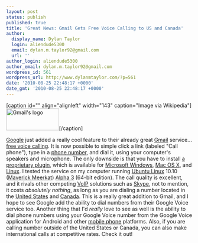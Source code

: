 ```yaml
---
layout: post
status: publish
published: true
title: 'Great News: Gmail Gets Free Voice Calling to US and Canada'
author:
  display_name: Dylan Taylor
  login: aliendude5300
  email: dylan.m.taylor92@gmail.com
  url: ''
author_login: aliendude5300
author_email: dylan.m.taylor92@gmail.com
wordpress_id: 561
wordpress_url: http://www.dylanmtaylor.com/?p=561
date: '2010-08-25 22:48:17 +0000'
date_gmt: '2010-08-25 22:48:17 +0000'
---
```

<div class="zemanta-img">
<p>[caption id="" align="alignleft" width="143" caption="Image via Wikipedia"]<a href="http://dylanmtaylor.com/wp-content/uploads/2010/12/FileGmail_logo.png"><img class="  " title="Gmail's logo" src="http://www.dylanmtaylor.com/wp-content/uploads/2010/11/Gmail_logo.png" alt="Gmail's logo" width="143" height="59" /></a>[/caption]</p>
</div>
<p><a class="zem_slink" title="Google" rel="homepage" href="http://google.com">Google</a> just added a really cool feature to their already great <a class="zem_slink" title="Gmail" rel="homepage" href="http://gmail.com">Gmail</a> service... <a href="http://gmailblog.blogspot.com/2010/08/call-phones-from-gmail.html">free voice calling</a>. It is now possible to simple click a link (labeled "Call phone"), type in a <a class="zem_slink" title="Telephone number" rel="wikipedia" href="http://en.wikipedia.org/wiki/Telephone_number">phone number</a>, and dial it, using your computer's speakers and microphone. The only downside is that you have to install <a href="http://www.google.com/chat/voice/">a proprietary plugin</a>, which is available for <a class="zem_slink" title="Windows" rel="homepage" href="http://www.microsoft.com/WINDOWS">Microsoft Windows</a>, <a class="zem_slink" title="Mac OS X" rel="homepage" href="http://www.apple.com/macosx/">Mac OS X</a>, and <a class="zem_slink" title="Linux" rel="wikipedia" href="http://en.wikipedia.org/wiki/Linux">Linux</a>. I tested the service on my computer running <a class="zem_slink" title="Ubuntu (operating system)" rel="homepage" href="http://www.ubuntu.com/">Ubuntu Linux</a> 10.10 (<a class="zem_slink" title="List of Ubuntu releases" rel="wikipedia" href="http://en.wikipedia.org/wiki/List_of_Ubuntu_releases">Maverick Meerkat</a>) <a href="http://www.ubuntu.com/testing/maverick/alpha3">Alpha 3</a> (64-bit edition). The call quality is excellent, and it rivals other competing <a class="zem_slink" title="Voice over IP" rel="wikipedia" href="http://en.wikipedia.org/wiki/Voice_over_IP">VoIP</a> solutions such as <a class="zem_slink" title="Skype" rel="homepage" href="http://skype.com">Skype</a>, not to mention, it costs <em>absolutely nothing</em>, as long as you are dialing a number located in the <a class="zem_slink" title="United States" rel="wikipedia" href="http://en.wikipedia.org/wiki/United_States">United States</a> and <a class="zem_slink" title="Canada" rel="wikipedia" href="http://en.wikipedia.org/wiki/Canada">Canada</a>. This is a really great addition to Gmail, and I hope to see Google add the ability to dial numbers from their Google Voice service too. Another thing that I'd <em>really</em> love to see as well is the ability to dial phone numbers using your Google Voice number from the Google Voice application for Android and other <a class="zem_slink" title="Mobile phone" rel="wikipedia" href="http://en.wikipedia.org/wiki/Mobile_phone">mobile phone</a> platforms. Also, if you are calling number outside of the United States or Canada, you can also make international calls at competitive rates. Check it out!</p>
